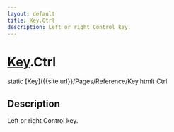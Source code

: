 ```yaml
---
layout: default
title: Key.Ctrl
description: Left or right Control key.
---
```

# [Key]({{site.url}}/Pages/Reference/Key.html).Ctrl

<div class='signature' markdown='1'>
static [Key]({{site.url}}/Pages/Reference/Key.html) Ctrl
</div>

## Description
Left or right Control key.

